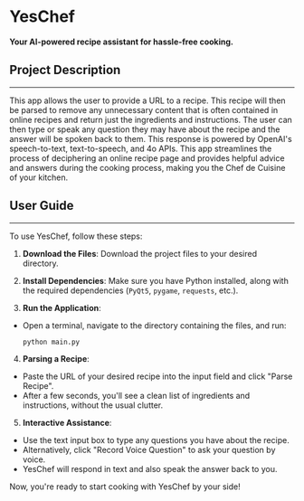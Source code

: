 # YesChef
**Your AI-powered recipe assistant for hassle-free cooking.**

## Project Description
---
This app allows the user to provide a URL to a recipe. This recipe will then be parsed to remove any unnecessary content that is often contained in online recipes and return just the ingredients and instructions. The user can then type or speak any question they may have about the recipe and the answer will be spoken back to them. This response is powered by OpenAI's speech-to-text, text-to-speech, and 4o APIs. This app streamlines the process of deciphering an online recipe page and provides helpful advice and answers during the cooking process, making you the Chef de Cuisine of your kitchen. 


## User Guide
---
To use YesChef, follow these steps:

1. **Download the Files**: Download the project files to your desired directory.

2. **Install Dependencies**: Make sure you have Python installed, along with the required dependencies (`PyQt5`, `pygame`, `requests`, etc.). 

3. **Run the Application**:
- Open a terminal, navigate to the directory containing the files, and run:
  ```
  python main.py
  ```

4. **Parsing a Recipe**:
- Paste the URL of your desired recipe into the input field and click "Parse Recipe".
- After a few seconds, you'll see a clean list of ingredients and instructions, without the usual clutter.

5. **Interactive Assistance**:
- Use the text input box to type any questions you have about the recipe.
- Alternatively, click "Record Voice Question" to ask your question by voice.
- YesChef will respond in text and also speak the answer back to you.

Now, you're ready to start cooking with YesChef by your side!

